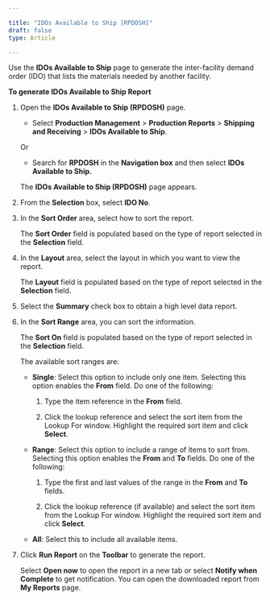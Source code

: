 ```yaml
---

title: "IDOs Available to Ship [RPDOSH]"
draft: false
type: Article

---
```


Use the **IDOs Available to Ship** page to generate the inter-facility demand order (IDO) that lists the materials needed by another facility.

**To generate IDOs Available to Ship Report**

1. Open the **IDOs Available to Ship (RPDOSH)** page.

    - Select **Production Management** > **Production Reports** > **Shipping and Receiving** >  **IDOs Available to Ship**.

    Or

    - Search for **RPDOSH** in the **Navigation box** and then select **IDOs Available to Ship.**

   The **IDOs Available to Ship (RPDOSH)** page appears.

2. From the **Selection** box, select **IDO No**.

3. In the **Sort Order** area, select how to sort the report.

    The **Sort Order** field is populated based on the type of report selected in the **Selection** field.

4. In the **Layout** area, select the layout in which you want to view the report.

    The **Layout** field is populated based on the type of report selected in the **Selection** field.

5. Select the **Summary** check box to obtain a high level data report.

6. In the **Sort Range** area, you can sort the information.

    The **Sort On** field is populated based on the type of report selected in the **Selection** field.

    The available sort ranges are:

    - **Single**: Select this option to include only one item. Selecting this option enables the **From** field. Do one of the following:

        1. Type the item reference in the **From** field.

        2. Click the lookup reference and select the sort item from the Lookup For window. Highlight the required sort item and click **Select**.

    - **Range**: Select this option to include a range of items to sort from. Selecting this option enables the **From** and **To** fields. Do one of the following:

        1. Type the first and last values of the range in the **From** and **To** fields.

        2. Click the lookup reference (if available) and select the sort item from the Lookup For window. Highlight the required sort item and click **Select**.

    - **All**: Select this to include all available items.

7. Click **Run Report** on the **Toolbar** to generate the report.

    Select **Open now** to open the report in a new tab or select **Notify when Complete** to get notification. You can open the downloaded report from **My Reports** page.

​